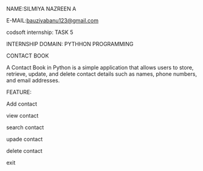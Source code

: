 NAME:SILMIYA NAZREEN A

E-MAIL:bauziyabanu123@gmail.com

codsoft internship: TASK 5

INTERNSHIP DOMAIN: PYTHHON PROGRAMMING

CONTACT BOOK

A Contact Book in Python is a simple application that allows users to store, retrieve, update, and delete contact details such as names, phone numbers, and email addresses.

FEATURE:

Add contact

view contact

search contact

upade contact

delete contact

exit
